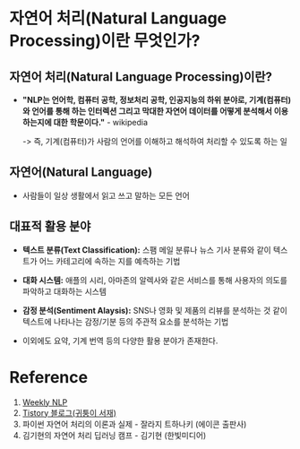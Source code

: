 # 자연어 처리(Natural Language Processing)이란 무엇인가?

## 자연어 처리(Natural Language Processing)이란?
- **"NLP는 언어학, 컴퓨터 공학, 정보처리 공학, 인공지능의 하위 분야로, 기계(컴퓨터)와 언어를 통해 하는 인터렉션 그리고 막대한 자연어 데이터를 어떻게 분석해서 이용하는지에 대한 학문이다."** - wikipedia
    
    -> 즉, 기계(컴퓨터)가 사람의 언어를 이해하고 해석하여 처리할 수 있도록 하는 일

## 자연어(Natural Language)
- 사람들이 일상 생활에서 읽고 쓰고 말하는 모든 언어

## 대표적 활용 분야
- **텍스트 분류(Text Classification):** 스팸 메일 분류나 뉴스 기사 분류와 같이 텍스트가 어느 카테고리에 속하는 지를 예측하는 기법

- **대화 시스템:** 애플의 시리, 아마존의 알렉사와 같은 서비스를 통해 사용자의 의도를 파악하고 대화하는 시스템

- **감정 분석(Sentiment Alaysis):** SNS나 영화 및 제품의 리뷰를 분석하는 것 같이 텍스트에 나타나는 감정/기분 등의 주관적 요소를 분석하는 기법

- 이외에도 요약, 기계 번역 등의 다양한 활용 분야가 존재한다.



# Reference 
1. [Weekly NLP](https://jiho-ml.com/weekly-nlp-0/)
2. [Tistory 블로그(귀퉁이 서재)](https://bkshin.tistory.com/entry/NLP-1-%EC%9E%90%EC%97%B0%EC%96%B4-%EC%B2%98%EB%A6%ACNatural-Language-Processing%EB%9E%80-%EB%AC%B4%EC%97%87%EC%9D%B8%EA%B0%80)
3. 파이썬 자연어 처리의 이론과 실제 - 잘라지 트하나키 (에이콘 출판사)
4. 김기현의 자연어 처리 딥러닝 캠프 - 김기현 (한빛미디어)
